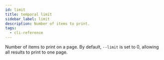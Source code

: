 ```yaml
---
id: limit
title: temporal limit
sidebar_label: limit
description: Number of items to print.
tags:
  - cli-reference
---
```


Number of items to print on a page.
By default, `--limit` is set to 0, allowing all results to print to one page.
